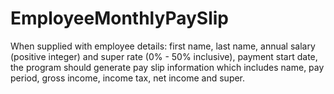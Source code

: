 # EmployeeMonthlyPaySlip
When supplied with employee details: first name, last name, 
annual salary (positive integer) and super rate (0% - 50% inclusive), payment start date,
the program should generate pay slip information which includes name, pay period, gross income, income tax,
net income and super. 

